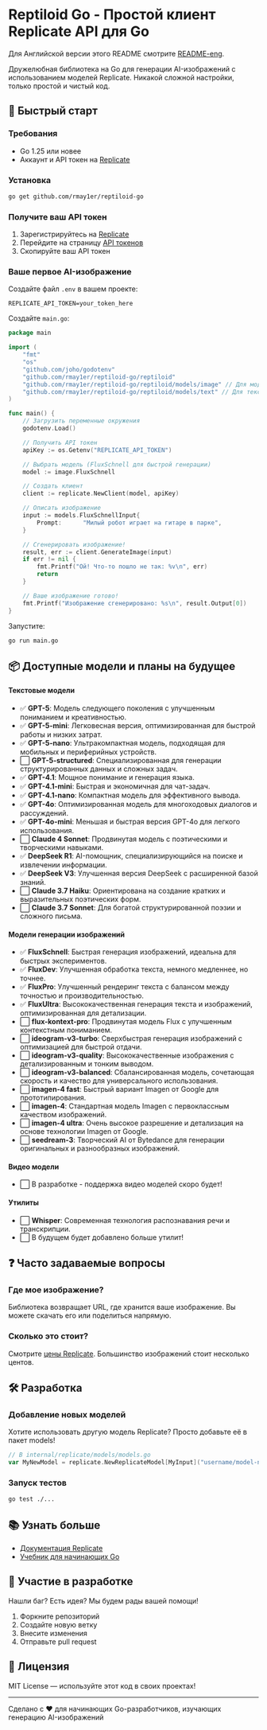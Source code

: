 # Reptiloid Go - Простой клиент Replicate API для Go
Для Английской версии этого README смотрите [README-eng](README.md).

Дружелюбная библиотека на Go для генерации AI-изображений с использованием моделей Replicate. Никакой сложной настройки, только простой и чистый код.

## 🚀 Быстрый старт

### Требования

- Go 1.25 или новее
- Аккаунт и API токен на [Replicate](https://replicate.com)

### Установка

```bash
go get github.com/rmay1er/reptiloid-go
```

### Получите ваш API токен

1. Зарегистрируйтесь на [Replicate](https://replicate.com)
2. Перейдите на страницу [API токенов](https://replicate.com/account/api-tokens)
3. Скопируйте ваш API токен

### Ваше первое AI-изображение

Создайте файл `.env` в вашем проекте:

```env
REPLICATE_API_TOKEN=your_token_here
```

Создайте `main.go`:

```go
package main

import (
    "fmt"
    "os"
    "github.com/joho/godotenv"
    "github.com/rmay1er/reptiloid-go/reptiloid"
    "github.com/rmay1er/reptiloid-go/reptiloid/models/image" // Для моделей изображений
    "github.com/rmay1er/reptiloid-go/reptiloid/models/text" // Для текстовых моделей
)

func main() {
    // Загрузить переменные окружения
    godotenv.Load()

    // Получить API токен
    apiKey := os.Getenv("REPLICATE_API_TOKEN")

    // Выбрать модель (FluxSchnell для быстрой генерации)
    model := image.FluxSchnell

    // Создать клиент
    client := replicate.NewClient(model, apiKey)

    // Описать изображение
    input := models.FluxSchnellInput{
        Prompt:      "Милый робот играет на гитаре в парке",
    }

    // Сгенерировать изображение!
    result, err := client.GenerateImage(input)
    if err != nil {
        fmt.Printf("Ой! Что-то пошло не так: %v\n", err)
        return
    }

    // Ваше изображение готово!
    fmt.Printf("Изображение сгенерировано: %s\n", result.Output[0])
}
```

Запустите:

```bash
go run main.go
```

## 📦 Доступные модели и планы на будущее

#### Текстовые модели
- ✅ **GPT-5**: Модель следующего поколения с улучшенным пониманием и креативностью.
- ✅ **GPT-5-mini**: Легковесная версия, оптимизированная для быстрой работы и низких затрат.
- ✅ **GPT-5-nano**: Ультракомпактная модель, подходящая для мобильных и периферийных устройств.
- ⬜ **GPT-5-structured**: Специализированная для генерации структурированных данных и сложных задач.
- ✅ **GPT-4.1**: Мощное понимание и генерация языка.
- ✅ **GPT-4.1-mini**: Быстрая и экономичная для чат-задач.
- ✅ **GPT-4.1-nano**: Компактная модель для эффективного вывода.
- ✅ **GPT-4o**: Оптимизированная модель для многоходовых диалогов и рассуждений.
- ✅ **GPT-4o-mini**: Меньшая и быстрая версия GPT-4o для легкого использования.
- ⬜ **Claude 4 Sonnet**: Продвинутая модель с поэтическими и творческими навыками.
- ✅ **DeepSeek R1**: AI-помощник, специализирующийся на поиске и извлечении информации.
- ✅ **DeepSeek V3**: Улучшенная версия DeepSeek с расширенной базой знаний.
- ⬜ **Claude 3.7 Haiku**: Ориентирована на создание кратких и выразительных поэтических форм.
- ⬜ **Claude 3.7 Sonnet**: Для богатой структурированной поэзии и сложного письма.

#### Модели генерации изображений
- ✅ **FluxSchnell**: Быстрая генерация изображений, идеальна для быстрых экспериментов.
- ✅ **FluxDev**: Улучшенная обработка текста, немного медленнее, но точнее.
- ✅ **FluxPro**: Улучшенный рендеринг текста с балансом между точностью и производительностью.
- ✅ **FluxUltra**: Высококачественная генерация текста и изображений, оптимизированная для детализации.
- ⬜ **flux-kontext-pro**: Продвинутая модель Flux с улучшенным контекстным пониманием.
- ⬜ **ideogram-v3-turbo**: Сверхбыстрая генерация изображений с оптимизацией для быстрой отдачи.
- ⬜ **ideogram-v3-quality**: Высококачественные изображения с детализированным и тонким выводом.
- ⬜ **ideogram-v3-balanced**: Сбалансированная модель, сочетающая скорость и качество для универсального использования.
- ⬜ **imagen-4 fast**: Быстрый вариант Imagen от Google для прототипирования.
- ⬜ **imagen-4**: Стандартная модель Imagen с первоклассным качеством изображений.
- ⬜ **imagen-4 ultra**: Очень высокое разрешение и детализация на основе технологии Imagen от Google.
- ⬜ **seedream-3**: Творческий AI от Bytedance для генерации оригинальных и разнообразных изображений.

#### Видео модели
- ⬜ В разработке - поддержка видео моделей скоро будет!

#### Утилиты
- ⬜ **Whisper**: Современная технология распознавания речи и транскрипции.
- ⬜ В будущем будет добавлено больше утилит!

## ❓ Часто задаваемые вопросы

### Где мое изображение?
Библиотека возвращает URL, где хранится ваше изображение. Вы можете скачать его или поделиться напрямую.

### Сколько это стоит?
Смотрите [цены Replicate](https://replicate.com/pricing). Большинство изображений стоит несколько центов.

## 🛠️ Разработка

### Добавление новых моделей

Хотите использовать другую модель Replicate? Просто добавьте её в пакет models!

```go
// В internal/replicate/models/models.go
var MyNewModel = replicate.NewReplicateModel[MyInput]("username/model-name")
```

### Запуск тестов

```bash
go test ./...
```

## 📚 Узнать больше

- [Документация Replicate](https://replicate.com/docs)
- [Учебник для начинающих Go](https://go.dev/doc/tutorial/)

## 🤝 Участие в разработке

Нашли баг? Есть идея? Мы будем рады вашей помощи!

1. Форкните репозиторий
2. Создайте новую ветку
3. Внесите изменения
4. Отправьте pull request

## 📄 Лицензия

MIT License — используйте этот код в своих проектах!

---

Сделано с ❤️ для начинающих Go-разработчиков, изучающих генерацию AI-изображений

